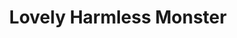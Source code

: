 ---
title: Lovely Harmless Monster
link: https://mattbee.zone/
color: 
image: https://mattbee.zone/images/alhm.gif
icon: yes
---